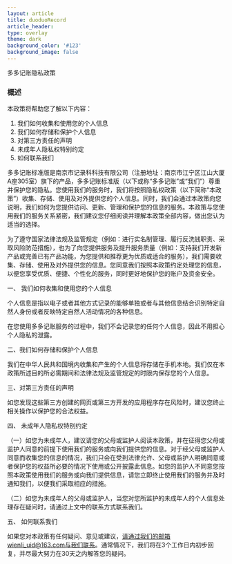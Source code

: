 ```yaml
---
layout: article
title: duoduoRecord
article_header:
type: overlay
theme: dark
background_color: '#123'
background_image: false
---
```


多多记账隐私政策

### 概述

本政策将帮助您了解以下内容：

1. 我们如何收集和使用您的个人信息
2. 我们如何存储和保护个人信息
3. 对第三方责任的声明
4. 未成年人隐私权特别约定
5. 如何联系我们

多多记账标准版是南京市记录科科技有限公司（注册地址：南京市江宁区江山大厦A座305室）旗下的产品，多多记账标准版（以下或称“多多记账”或“我们”）尊重并保护您的隐私。您使用我们的服务时，我们将按照隐私权政策（以下简称“本政策”）收集、存储、使用及对外提供您的个人信息。同时，我们会通过本政策向您说明，我们如何为您提供访问、更新、管理和保护您的信息的服务。本政策与您使用我们的服务关系紧密，我们建议您仔细阅读并理解本政策全部内容，做出您认为适当的选择。

为了遵守国家法律法规及监管规定（例如：进行实名制管理、履行反洗钱职责、采取风险防范措施），也为了向您提供服务及提升服务质量（例如：支持我们开发新产品或完善已有产品功能，为您提供和推荐更为优质或适合的服务），我们需要收集、存储、使用及对外提供您的信息。您同意我们按照本政策约定处理您的信息，以便您享受优质、便捷、个性化的服务，同时更好地保护您的账户及资金安全。

一、 我们如何收集和使用您的个人信息

个人信息是指以电子或者其他方式记录的能够单独或者与其他信息结合识别特定自然人身份或者反映特定自然人活动情况的各种信息。

在您使用多多记账服务的过程中，我们不会记录您的任何个人信息，因此不用担心个人隐私的泄露。

二、我们如何存储和保护个人信息

 我们在中华人民共和国境内收集和产生的个人信息将存储在手机本地。我们仅在本政策所述目的所必需期间和法律法规及监管规定的时限内保存您的个人信息。

三、对第三方责任的声明

如您发现这些第三方创建的网页或第三方开发的应用程序存在风险时，建议您终止相关操作以保护您的合法权益。

四、 未成年人隐私权特别约定

（一）如您为未成年人，建议请您的父母或监护人阅读本政策，并在征得您父母或监护人同意的前提下使用我们的服务或向我们提供您的信息。对于经父母或监护人同意而收集您的信息的情况，我们只会在受到法律允许、父母或监护人明确同意或者保护您的权益所必要的情况下使用或公开披露此信息。如您的监护人不同意您按照本政策使用我们的服务或向我们提供信息，请您立即终止使用我们的服务并及时通知我们，以便我们采取相应的措施。

（二）如您为未成年人的父母或监护人，当您对您所监护的未成年人的个人信息处理存在疑问时，请通过上文中的联系方式联系我们。

五、 如何联系我们

如果您对本政策有任何疑问、意见或建议，请通过我们的邮箱wienli_uid@163.com与我们联系。通常情况下，我们将在3个工作日内初步回复，并尽最大努力在30天之内解答您的疑问。